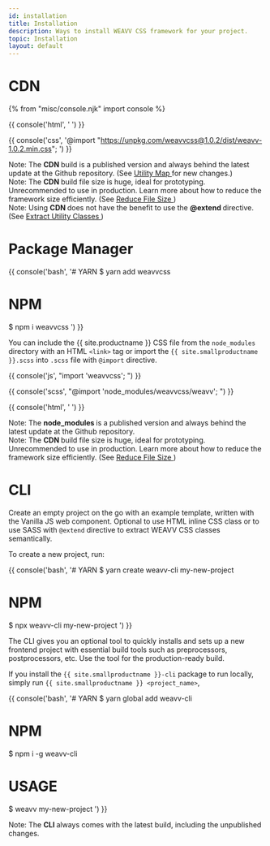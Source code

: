 ```yaml
---
id: installation
title: Installation
description: Ways to install WEAVV CSS framework for your project.
topic: Installation
layout: default
---
```


# CDN

{% from "misc/console.njk" import console %}

{{ console('html',
'<link href="https://unpkg.com/weavvcss@1.0.2/dist/weavv-1.0.2.min.css" rel="stylesheet" rel="preload" as="style" media="all" defer>
') }}

{{ console('css',
'@import "https://unpkg.com/weavvcss@1.0.2/dist/weavv-1.0.2.min.css";
') }}

<div class="margin-t-4 margin-x-4 padding-3 border-l-8 text-sm">
  <span class="padding-r-1 font-semibold">
    Note:
  </span>
    The
  <strong>
    CDN
  </strong>
    build is a published version and always behind the latest update at the Github repository. (See
    <a href="/utility-map/">
      Utility Map
    </a> for new changes.)
</div>

<div class="margin-y-2 margin-x-4 padding-3 border-l-8">
  <span class="padding-r-1 font-semibold">
    Note:
  </span>
    The
  <strong>
    CDN
  </strong>
    build file size is huge, ideal for prototyping. Unrecommended to use in production. Learn more about how to reduce the framework size efficiently. (See
    <a href="/reduce-file-size/">
      Reduce File Size
    </a>)
</div>

<div class="margin-b-4 margin-x-4 padding-3 border-l-8">
  <span class="padding-r-1 font-semibold">
    Note:
  </span>
    Using
  <strong>
    CDN
  </strong>
    does not have the benefit to use the
  <strong>
    @extend
  </strong>
    directive. (See
    <a href="/extract-utility-classes/">
      Extract Utility Classes
    </a>)
</div>

# Package Manager

{{ console('bash',
'# YARN
  $ yarn add weavvcss
  # NPM
  $ npm i weavvcss
') }}

You can include the {{ site.productname }} CSS file from the `node_modules` directory with an HTML `<link>` tag or import the `{{ site.smallproductname }}.scss` into `.scss` file with `@import` directive.

{{ console('js',
"import 'weavvcss';
") }}

{{ console('scss',
"@import 'node_modules/weavvcss/weavv';
") }}

{{ console('html',
'<link href="node_modules/weavvcss/dist/weavv-1.0.2.min.css" rel="stylesheet" rel="preload" as="style" media="all" defer>
') }}

<div class="margin-t-4 margin-x-4 padding-3 border-l-8">
  <span class="padding-r-1 font-semibold">
    Note:
  </span>
    The
  <strong>
    node_modules
  </strong>
    is a published version and always behind the latest update at the Github repository.
</div>

<div class="margin-t-2 margin-x-4 padding-3 border-l-8">
  <span class="padding-r-1 font-semibold">
    Note:
  </span>
    The
  <strong>
    CDN
  </strong>
    build file size is huge, ideal for prototyping. Unrecommended to use in production. Learn more about how to reduce the framework size efficiently. (See
  <a href="/reduce-file-size/">
    Reduce File Size
  </a>)
</div>

# CLI

Create an empty project on the go with an example template, written with the Vanilla JS web component. Optional to use HTML inline CSS class or to use SASS with `@extend` directive to extract WEAVV CSS classes semantically.

To create a new project, run:

{{ console('bash',
'# YARN
  $ yarn create weavv-cli my-new-project
  # NPM
  $ npx weavv-cli my-new-project
') }}

The CLI gives you an optional tool to quickly installs and sets up a new frontend project with essential build tools such as preprocessors, postprocessors, etc. Use the tool for the production-ready build.

If you install the `{{ site.smallproductname }}-cli` package to run locally, simply run `{{ site.smallproductname }} <project_name>`,

{{ console('bash',
'# YARN
  $ yarn global add weavv-cli
  # NPM
  $ npm i -g weavv-cli
  # USAGE
  $ weavv my-new-project
') }}

<div class="margin-y-4 margin-x-4 padding-3 border-l-8">
  <span class="padding-r-1 font-semibold">
    Note:
  </span>
    The
  <strong>
    CLI
  </strong>
    always comes with the latest build, including the unpublished changes.
</div>

